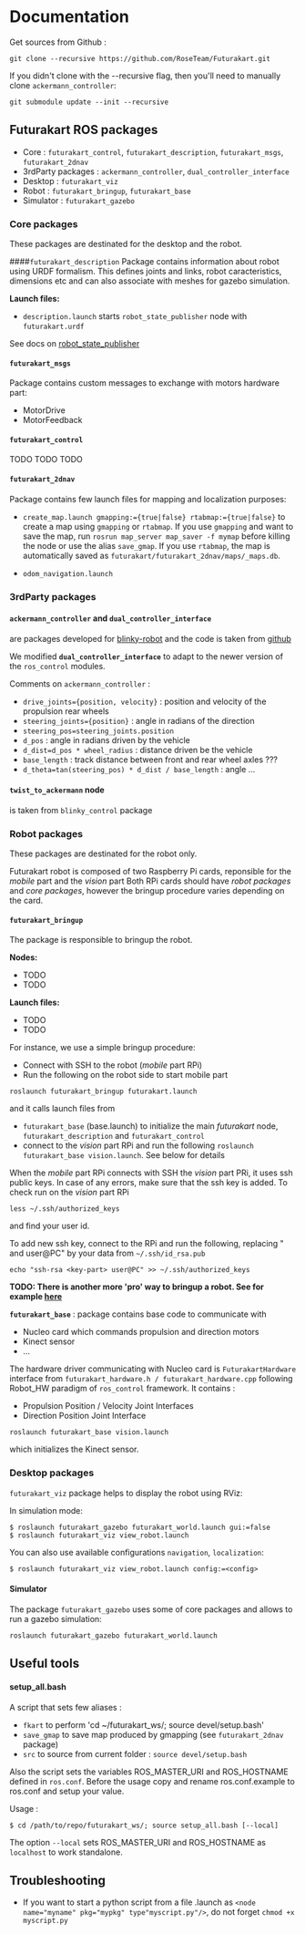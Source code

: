 # Documentation

Get sources from Github :
```
git clone --recursive https://github.com/RoseTeam/Futurakart.git
```
If you didn't clone with the --recursive flag, then you'll need to manually clone `ackermann_controller`:
```
git submodule update --init --recursive
```



## Futurakart ROS packages  

- Core : `futurakart_control`, `futurakart_description`, `futurakart_msgs`, `futurakart_2dnav`
- 3rdParty packages : `ackermann_controller`, `dual_controller_interface`
- Desktop : `futurakart_viz`
- Robot : `futurakart_bringup`, `futurakart_base` 
- Simulator : `futurakart_gazebo`


### Core packages

These packages are destinated for the desktop and the robot.  

####`futurakart_description`
Package contains information about robot using URDF formalism. 
This defines joints and links, robot caracteristics, dimensions etc and can also associate with meshes for gazebo simulation.

**Launch files:**
- `description.launch` starts `robot_state_publisher` node with `futurakart.urdf`

See docs on [robot_state_publisher](http://wiki.ros.org/robot_state_publisher/Tutorials/Using%20the%20robot%20state%20publisher%20on%20your%20own%20robot)


#### `futurakart_msgs`
Package contains custom messages to exchange with motors hardware part:
- MotorDrive
- MotorFeedback

#### `futurakart_control`

TODO TODO TODO


#### `futurakart_2dnav`

Package contains few launch files for mapping and localization purposes: 

- `create_map.launch gmapping:={true|false} rtabmap:={true|false}` to create a map using `gmapping` or `rtabmap`. 
If you use `gmapping` and want to save the map, run `rosrun map_server map_saver -f mymap` before killing the node or use the alias `save_gmap`.
If you use `rtabmap`, the map is automatically saved as `futurakart/futurakart_2dnav/maps/_maps.db`. 

- `odom_navigation.launch`


### 3rdParty packages

#### `ackermann_controller` and  `dual_controller_interface`
are packages developed for [blinky-robot](https://github.com/blinky-robot) and the code is taken from [github](https://github.com/blinky-robot/ackermann_controller) 

We modified **`dual_controller_interface`** to adapt to the newer version of the `ros_control` modules.

Comments on `ackermann_controller` :

- `drive_joints={position, velocity}` : position and velocity of the propulsion rear wheels
- `steering_joints={position}` : angle in radians of the direction
- `steering_pos=steering_joints.position`
- `d_pos` : angle in radians driven by the vehicle
- `d_dist=d_pos * wheel_radius` : distance driven be the vehicle
- `base_length` : track distance between front and rear wheel axles ???
- `d_theta=tan(steering_pos) * d_dist / base_length` : angle ...

#### `twist_to_ackermann` node
is taken from `blinky_control` package


### Robot packages 

These packages are destinated for the robot only. 

Futurakart robot is composed of two Raspberry Pi cards, reponsible for the *mobile* part and the *vision* part
Both RPi cards should have *robot packages* and *core packages*, however the bringup procedure varies depending on the card.

#### `futurakart_bringup` 
The package is responsible to bringup the robot. 

**Nodes:** 
- TODO
- TODO

**Launch files:**
- TODO
- TODO

For instance, we use a simple bringup procedure: 
- Connect with SSH to the robot (*mobile* part RPi)
- Run the following on the robot side to start mobile part
```
roslaunch futurakart_bringup futurakart.launch
```
and it calls launch files from 
* `futurakart_base` (base.launch) to initialize the main *futurakart* node, `futurakart_description` and `futurakart_control` 
* connect to the *vision* part RPi and run the following `roslaunch futurakart_base vision.launch`. See below for details

When the *mobile* part RPi connects with SSH the *vision* part PRi, it uses ssh public keys. 
In case of any errors, make sure that the ssh key is added. To check run on the *vision* part RPi
```
less ~/.ssh/authorized_keys
```
and find your user id.

To add new ssh key, connect to the RPi and run the following, replacing "<key-part> and user@PC" by your data from `~/.ssh/id_rsa.pub`   
```
echo "ssh-rsa <key-part> user@PC" >> ~/.ssh/authorized_keys 
```

**TODO: There is another more 'pro' way to bringup a robot. See for example [here](http://wiki.ros.org/husky_bringup/Tutorials/Install%20Husky%20Software)**

**`futurakart_base`** : package contains base code to communicate with
- Nucleo card which commands propulsion and direction motors
- Kinect sensor
- ...



The hardware driver communicating with Nucleo card is `FuturakartHardware` interface from `futurakart_hardware.h / futurakart_hardware.cpp` following Robot_HW paradigm of `ros_control` framework. 
It contains :
- Propulsion Position / Velocity Joint Interfaces
- Direction Position Joint Interface


```
roslaunch futurakart_base vision.launch
```
which initializes the Kinect sensor.


### Desktop packages

`futurakart_viz` package helps to display the robot using RViz: 
 
In simulation mode:
```
$ roslaunch futurakart_gazebo futurakart_world.launch gui:=false
$ roslaunch futurakart_viz view_robot.launch 
``` 

You can also use available configurations `navigation`, `localization`:
```
$ roslaunch futurakart_viz view_robot.launch config:=<config>
```
 
 

#### Simulator 

The package `futurakart_gazebo` uses some of core packages and allows to run a gazebo simulation:
```
roslaunch futurakart_gazebo futurakart_world.launch
```


## Useful tools 

#### setup_all.bash

A script that sets few aliases :
 
- `fkart` to perform 'cd ~/futurakart_ws/; source devel/setup.bash'
- `save_gmap` to save map produced by gmapping (see `futurakart_2dnav` package)
- `src` to source from current folder : `source devel/setup.bash`

Also the script sets the variables ROS_MASTER_URI and ROS_HOSTNAME defined in `ros.conf`. 
Before the usage copy and rename ros.conf.example to ros.conf and setup your value.    
  
Usage :
```
$ cd /path/to/repo/futurakart_ws/; source setup_all.bash [--local]
```

The option `--local` sets ROS_MASTER_URI and ROS_HOSTNAME as `localhost` to work standalone.

## Troubleshooting

- If you want to start a python script from a file .launch as `<node name="myname" pkg="mypkg" type"myscript.py"/>`, do not forget `chmod +x myscript.py`  
